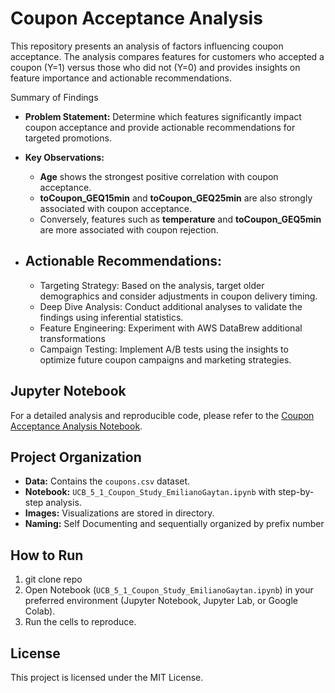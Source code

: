 # Coupon Acceptance Analysis

This repository presents an analysis of factors influencing coupon acceptance. The analysis compares features for customers who accepted a coupon (Y=1) versus those who did not (Y=0) and provides insights on feature importance and actionable recommendations.

Summary of Findings
- **Problem Statement:** Determine which features significantly impact coupon acceptance and provide actionable recommendations for targeted promotions.
- **Key Observations:**
  - **Age** shows the strongest positive correlation with coupon acceptance.
  - **toCoupon_GEQ15min** and **toCoupon_GEQ25min** are also strongly associated with coupon acceptance.
  - Conversely, features such as **temperature** and **toCoupon_GEQ5min** are more associated with coupon rejection.

- ## Actionable Recommendations:
  - Targeting Strategy: Based on the analysis, target older demographics and consider adjustments in coupon delivery timing.
  - Deep Dive Analysis: Conduct additional analyses to validate the findings using inferential statistics.
  - Feature Engineering: Experiment with AWS DataBrew additional transformations 
  - Campaign Testing: Implement A/B tests using the insights to optimize future coupon campaigns and marketing strategies.

## Jupyter Notebook
For a detailed analysis and reproducible code, please refer to the [Coupon Acceptance Analysis Notebook](./UCB_5_1_Coupon_Study_EmilianoGaytan.ipynb).

## Project Organization
- **Data:** Contains the `coupons.csv` dataset.
- **Notebook:** `UCB_5_1_Coupon_Study_EmilianoGaytan.ipynb` with step-by-step analysis.
- **Images:** Visualizations are stored in directory.
- **Naming:** Self Documenting and sequentially organized by prefix number

## How to Run
1. git clone repo
2. Open  Notebook (`UCB_5_1_Coupon_Study_EmilianoGaytan.ipynb`) in your preferred environment (Jupyter Notebook, Jupyter Lab, or Google Colab).
3. Run the cells to reproduce.

## License
This project is licensed under the MIT License.

